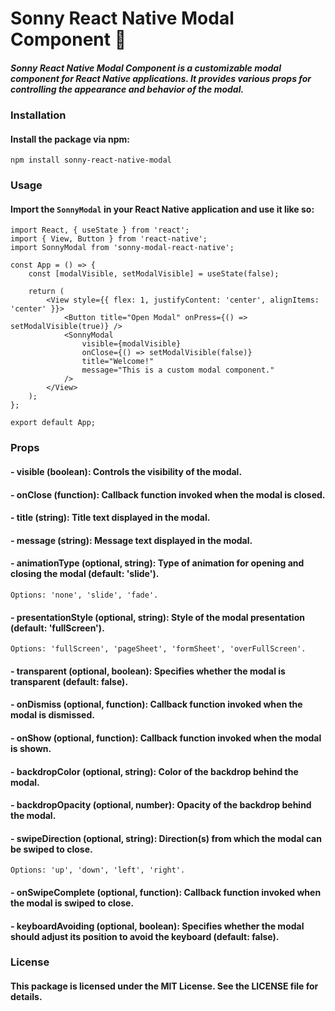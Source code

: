 # Sonny React Native Modal Component 🚀
##### Sonny React Native Modal Component is a customizable modal component for React Native applications. It provides various props for controlling the appearance and behavior of the modal.

### Installation
#### Install the package via npm:
`npm install sonny-react-native-modal`

### Usage
#### Import the `SonnyModal` in your React Native application and use it like so:
```
import React, { useState } from 'react';
import { View, Button } from 'react-native';
import SonnyModal from 'sonny-modal-react-native';

const App = () => {
    const [modalVisible, setModalVisible] = useState(false);

    return (
        <View style={{ flex: 1, justifyContent: 'center', alignItems: 'center' }}>
            <Button title="Open Modal" onPress={() => setModalVisible(true)} />
            <SonnyModal
                visible={modalVisible}
                onClose={() => setModalVisible(false)}
                title="Welcome!"
                message="This is a custom modal component."
            />
        </View>
    );
};

export default App;

```

### Props
####  - visible (boolean): Controls the visibility of the modal.
#### - onClose (function): Callback function invoked when the modal is closed.
#### - title (string): Title text displayed in the modal.
#### - message (string): Message text displayed in the modal.
#### - animationType (optional, string): Type of animation for opening and closing the modal (default: 'slide').
 `Options: 'none', 'slide', 'fade'.`
#### - presentationStyle (optional, string): Style of the modal presentation (default: 'fullScreen').
`Options: 'fullScreen', 'pageSheet', 'formSheet', 'overFullScreen'.`
#### - transparent (optional, boolean): Specifies whether the modal is transparent (default: false).
#### - onDismiss (optional, function): Callback function invoked when the modal is dismissed.
#### - onShow (optional, function): Callback function invoked when the modal is shown.
#### - backdropColor (optional, string): Color of the backdrop behind the modal.
#### - backdropOpacity (optional, number): Opacity of the backdrop behind the modal.
#### - swipeDirection (optional, string): Direction(s) from which the modal can be swiped to close.
`Options: 'up', 'down', 'left', 'right'.`
#### - onSwipeComplete (optional, function): Callback function invoked when the modal is swiped to close.
#### - keyboardAvoiding (optional, boolean): Specifies whether the modal should adjust its position to avoid the keyboard (default: false).


### License
#### This package is licensed under the MIT License. See the LICENSE file for details. 
